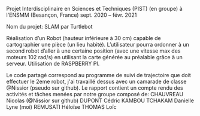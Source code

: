 
Projet Interdisciplinaire en Sciences et Techniques (PIST) (en groupe) à l'ENSMM (Besançon, France)
sept. 2020 – févr. 2021

Nom du projet: SLAM par Turtlebot

Réalisation d’un Robot (hauteur inférieure à 30 cm) capable de cartographier une pièce (un lieu habité). L’utilisateur pourra ordonner à un second robot d’aller 
à une certaine position (avec une vitesse max des moteurs 102 rad/s) en utilisant la carte générée au préalable grâce à un serveur. Utilisation de RASPBERRY PI.

Le code partagé correspond au programme de suivi de trajectoire que doit effectuer le 2eme robot, j'ai travaillé dessus avec un camarade de classe @Nissior (pseudo sur github).
Le rapport contient un compte rendu des activités et tâches menées par notre groupe composé de:
CHAUVREAU Nicolas (@Nissior sur github)
DUPONT Cédric 
KAMBOU TCHAKAM Danielle Lyne (moi)
REMUSATI Héloïse 
THOMAS Loïc

